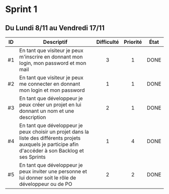 Sprint 1
==
Du Lundi 8/11 au Vendredi 17/11
--

| ID | Descriptif | Difficulté | Priorité | État |
| :-: | -- | :-: | :-: | :-: |
| #1 | En tant que visiteur je peux m'inscrire en donnant mon login, mon password et mon mail | 3 | 1 | DONE |
| #2 | En tant que visiteur je peux me connecter en donnant mon login et mon password | 1 | 1 | DONE |
| #3 | En tant que développeur je peux créer un projet en lui donnant un nom et une description | 2 | 1 | DONE |
| #4 | En tant que développeur je peux choisir un projet dans la liste des différents projets auxquels je participe afin d'accéder à son Backlog et ses Sprints | 1 | 4 | DONE |
| #5 | En tant que développeur je peux inviter une personne et lui donner soit le rôle de développeur ou de PO | 2 | 2 | DONE |
